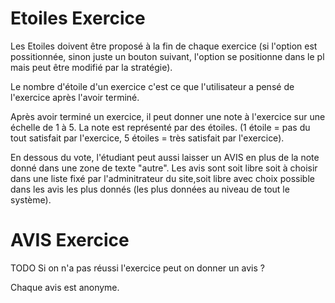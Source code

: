 #  Etoiles Exercice

Les Etoiles doivent être proposé à la fin de chaque exercice (si l'option est possitionnée, sinon juste un bouton suivant, l'option se positionne dans le pl mais peut être modifié par la stratégie).

Le nombre d'étoile d'un exercice c'est ce que l'utilisateur a pensé de l'exercice après l'avoir terminé.

Après avoir terminé un exercice, il peut donner une note à l'exercice sur une échelle de 1 à 5. La note est représenté par des étoiles. (1 étoile = pas du tout satisfait par l'exercice, 5 étoiles = très satisfait par l'exercice).

En dessous du vote, l'étudiant peut aussi laisser un AVIS en plus de la note donné dans une zone de texte "autre".
Les avis sont soit libre soit à choisir dans une liste fixé par l'adminitrateur du site,soit libre avec choix possible dans les avis les plus donnés (les plus données au niveau de tout le système).

# AVIS Exercice

TODO Si on n'a pas réussi l'exercice peut on donner un avis ?

Chaque avis est anonyme.



<!--- Author : Hugo Validator : name -->


